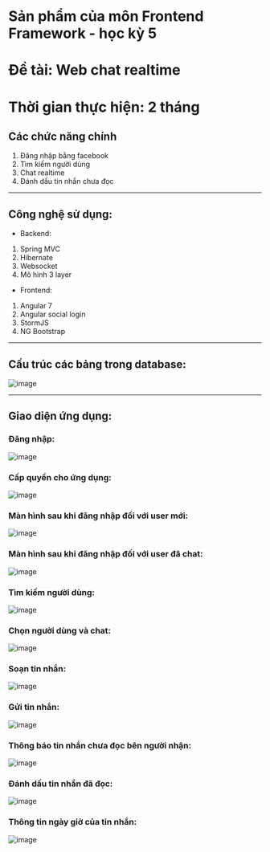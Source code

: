 # Sản phẩm của môn Frontend Framework - học kỳ 5

# Đề tài: Web chat realtime

# Thời gian thực hiện: 2 tháng


## Các chức năng chính
1. Đăng nhập bằng facebook
2. Tìm kiếm người dùng
3. Chat realtime
4. Đánh dấu tin nhắn chưa đọc

---

## Công nghệ sử dụng:
* Backend:
1. Spring MVC
2. Hibernate
3. Websocket
3. Mô hình 3 layer

* Frontend:
1. Angular 7
2. Angular social login
3. StormJS
4. NG Bootstrap

---

## Cấu trúc các bảng trong database:
![image](https://user-images.githubusercontent.com/41563586/57286969-ae412180-70e0-11e9-899d-562ba74130e1.png)

---

## Giao diện ứng dụng:

### Đăng nhập:
![image](https://user-images.githubusercontent.com/41563586/57287020-c749d280-70e0-11e9-90e4-fb7d310389a9.png)


### Cấp quyền cho ứng dụng:
![image](https://user-images.githubusercontent.com/41563586/57287052-e34d7400-70e0-11e9-8e63-d0f38735a60e.png)


### Màn hình sau khi đăng nhập đối với user mới:
![image](https://user-images.githubusercontent.com/41563586/57287097-f9f3cb00-70e0-11e9-9c9d-b730171580c0.png)


### Màn hình sau khi đăng nhập đối với user đã chat:
![image](https://user-images.githubusercontent.com/41563586/57289412-84d6c480-70e5-11e9-98bb-791c2763aa69.png)

### Tìm kiếm người dùng:
![image](https://user-images.githubusercontent.com/41563586/57287257-56ef8100-70e1-11e9-8906-84e633d1da29.png)


### Chọn người dùng và chat:
![image](https://user-images.githubusercontent.com/41563586/57287324-82726b80-70e1-11e9-97c4-b1d21381e7c7.png)


### Soạn tin nhắn:
![image](https://user-images.githubusercontent.com/41563586/57287362-94eca500-70e1-11e9-83b0-402174ebc118.png)


### Gửi tin nhắn:
![image](https://user-images.githubusercontent.com/41563586/57287523-eb59e380-70e1-11e9-8d26-dce573ccec58.png)


### Thông báo tin nhắn chưa đọc bên người nhận:
![image](https://user-images.githubusercontent.com/41563586/57287628-252aea00-70e2-11e9-8196-f57461ccaa5a.png)


### Đánh dấu tin nhắn đã đọc:
![image](https://user-images.githubusercontent.com/41563586/57287713-4e4b7a80-70e2-11e9-868d-6f9a502e6c0a.png)


### Thông tin ngày giờ của tin nhắn:
![image](https://user-images.githubusercontent.com/41563586/57287887-a08c9b80-70e2-11e9-80d3-2f27239fe3ba.png)
